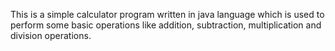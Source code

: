 This is  a  simple calculator program written in java language which is used to perform some basic operations like addition, subtraction, multiplication and division operations.
